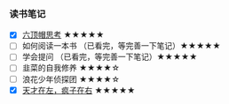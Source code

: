 ### 读书笔记

+ [X] [六顶帽思考](https://github.com/yuji8023/book/issues/1#issue-626493443) ★★★★★
+ [ ] 如何阅读一本书 （已看完，等完善一下笔记）★★★★★
+ [ ] 学会提问 （已看完，等完善一下笔记）★★★★★
+ [ ] 韭菜的自我修养 ★★★★☆
+ [ ] 浪花少年侦探团 ★★★★☆
+ [X] [天才在左，疯子在右](https://github.com/yuji8023/book/issues/2#issue-635867821) ★★★★★
